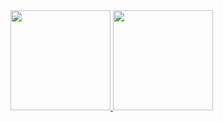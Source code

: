 <div align="justify">
  <a href="https://github.com/LucasMendes97">
    <img  height="160px" src="https://github-readme-stats.vercel.app/api?username=LucasMendes97&show_icons=true&theme=dark&count_private=true"/>
    <img  height="160px" src="https://github-readme-stats.vercel.app/api/top-langs/?username=LucasMendes97&layout=compact&langs_count=8&theme=dark"/>
  </a>
</div>
